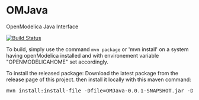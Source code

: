 # OMJava
OpenModelica Java Interface

[![Build Status](https://travis-ci.org/RaspInLoop/OMJava.svg?branch=master)](https://travis-ci.org/RaspInLoop/OMJava) 

To build, simply use the command `mvn package` or 'mvn install' on a system having openModelica installed and with environement variable "OPENMODELICAHOME" set accordingly.

To install the released package:
Download the latest package from the release page of this project. then install it locally with this maven command:
<pre>
mvn install:install-file -Dfile=OMJava-0.0.1-SNAPSHOT.jar -DgroupId=org.raspinloop.openmodelica -DartifactId=OMJava -Dversion=0.0.1-SNAPSHOT -Dpackaging=jar
</pre>

